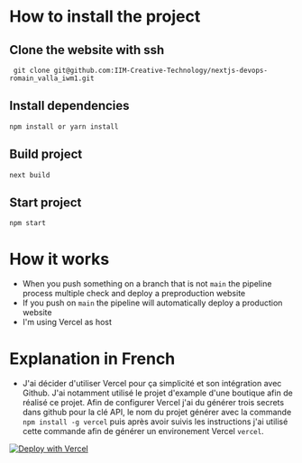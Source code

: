 # How to install the project
## Clone the website with ssh
` git clone git@github.com:IIM-Creative-Technology/nextjs-devops-romain_valla_iwm1.git`

## Install dependencies
```npm install or yarn install```

## Build project
``next build``

## Start project
```npm start```

# How it works
- When you push something on a branch that is not ```main``` the pipeline process multiple check and deploy a preproduction website
- If you push on ```main``` the pipeline will automatically deploy a production website
- I'm using Vercel as host

# Explanation in French
- J'ai décider d'utiliser Vercel pour ça simplicité et son intégration avec Github. J'ai notamment utilisé le projet d'example d'une boutique afin de réalisé ce projet. Afin de configurer Vercel j'ai du générer trois secrets dans github pour la clé API, le nom du projet générer avec la commande ```npm install -g vercel``` puis après avoir suivis les instructions j'ai utilisé cette commande afin de générer un environement Vercel `vercel`.






[![Deploy with Vercel](https://vercel.com/button)](https://vercel.com/new/git/external?repository-url=https%3A%2F%2Fgithub.com%2Fvercel%2Fcommerce&project-name=commerce&repo-name=commerce&demo-title=Next.js%20Commerce&demo-description=An%20all-in-one%20starter%20kit%20for%20high-performance%20e-commerce%20sites.&demo-url=https%3A%2F%2Fdemo.vercel.store&demo-image=https%3A%2F%2Fbigcommerce-demo-asset-ksvtgfvnd.vercel.app%2Fbigcommerce.png&integration-ids=oac_MuWZiE4jtmQ2ejZQaQ7ncuDT)
